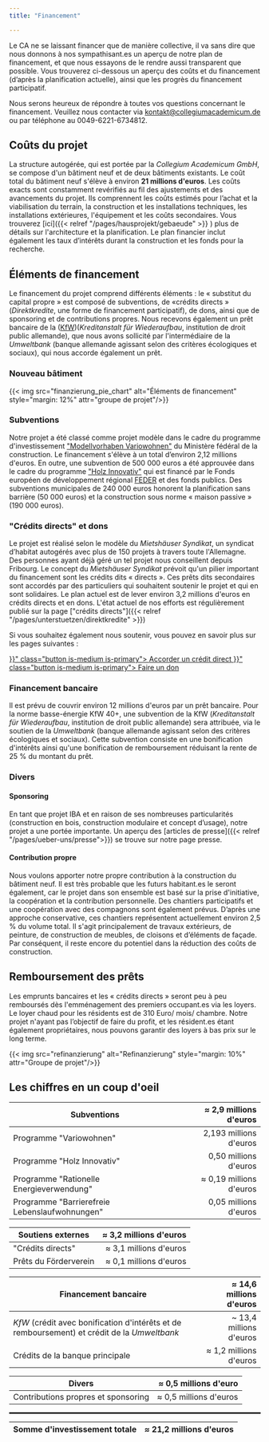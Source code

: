 ```yaml
---
title: "Financement"

---
```


Le CA ne se laissant financer que de manière collective, il va sans dire que nous donnons à nos sympathisant.es un aperçu de notre plan de financement, et que nous essayons de le rendre aussi transparent que possible. Vous trouverez ci-dessous un aperçu des coûts et du financement (d’après la planification actuelle), ainsi que les progrès du financement participatif.

Nous serons heureux de répondre à toutes vos questions concernant le financement. Veuillez nous contacter via
[kontakt@collegiumacademicum.de](mailto:kontakt@collegiumacademicum.de)
ou par téléphone au 0049-6221-6734812.

## Coûts du projet

La structure autogérée, qui est portée par la _Collegium Academicum GmbH_, se compose d'un bâtiment neuf et de deux bâtiments existants. Le coût total du bâtiment neuf s'élève à environ **21 millions d'euros**. Les coûts exacts sont constamment revérifiés au fil des ajustements et des avancements du projet. Ils comprennent les coûts estimés pour l’achat et la viabilisation du terrain, la construction et les installations techniques, les installations extérieures, l'équipement et les coûts secondaires. Vous trouverez
[ici]({{< relref "/pages/hausprojekt/gebaeude"  >}} ) plus de détails sur l'architecture et la planification. Le plan financier inclut également les taux d’intérêts durant la construction et les fonds pour la recherche.

## Éléments de financement

Le financement du projet comprend différents éléments : le « substitut du capital propre » est composé de subventions, de «crédits directs » (_Direktkredite_, une forme de financement participatif), de dons, ainsi que de sponsoring et de contributions propres. Nous recevons également un prêt bancaire de la ([KfW](https://de.wikipedia.org/wiki/KfW))(_Kreditanstalt für Wiederaufbau_, institution de droit public allemande),
que nous avons sollicité par l'intermédiaire de la _Umweltbank_ (banque allemande agissant selon des critères écologiques et sociaux), qui nous accorde également un prêt.

### Nouveau bâtiment

{{< img src="finanzierung_pie_chart" alt="Éléments de financement" style="margin: 12%" attr="groupe de projet"/>}}

### Subventions

Notre projet a été classé comme projet modèle dans le cadre du programme d'investissement ["Modellvorhaben
Variowohnen"](https://www.zukunftbau.de/programm/variowohnungen)
du Ministère fédéral de la construction. Le financement s'élève à un total d’environ 2,12 millions d'euros. En outre, une subvention de 500 000 euros a été approuvée dans le cadre du programme ["Holz
Innovativ"](https://efre-bw.de/foerderaufruf/aufruf-zum-foerderprogramm-holz-innovativ/)
qui est financé par le Fonds européen de développement régional [FEDER](https://ec.europa.eu/regional_policy/de/funding/erdf/)  et des fonds publics. Des subventions municipales de 240 000 euros honorent la planification sans barrière (50 000 euros) et la construction sous norme « maison passive » (190 000 euros).

### "Crédits directs" et dons

Le projet est réalisé selon le modèle du _Mietshäuser Syndikat_, un syndicat d’habitat autogérés avec plus de 150 projets à travers toute l'Allemagne. Des personnes ayant déjà géré un tel projet nous conseillent depuis Fribourg. Le concept du _Mietshäuser Syndikat_ prévoit qu'un pilier important du financement sont les crédits dits « directs ». Ces prêts dits secondaires sont accordés par des particuliers qui souhaitent soutenir le projet et qui en sont solidaires. 
Le plan actuel est de lever environ 3,2 millions d'euros en crédits directs et en dons. L'état actuel de nos efforts est régulièrement publié sur la page ["crédits directs"]({{< relref "/pages/unterstuetzen/direktkredite" >}})

Si vous souhaitez également nous soutenir, vous pouvez en savoir plus sur les pages suivantes :

<div class="buttons is-centered">
    <a href="{{< relref "/pages/unterstuetzen/direktkredite" >}}" class="button is-medium is-primary">
        <span class="icon">
            <i class="icon-heart"></i>
        </span>
        <span>Accorder un crédit direct</span>
    </a>
    <a href="{{< relref "/pages/unterstuetzen/spenden" >}}" class="button is-medium is-primary">
        <span class="icon">
            <i class="icon-heart"></i>
        </span>
        <span>Faire un don</span>
    </a>
</div>

### Financement bancaire

Il est prévu de couvrir environ 12 millions d'euros par un prêt bancaire. Pour la norme basse-énergie KfW 40+, une subvention de la KfW (_Kreditanstalt für Wiederaufbau_, institution de droit public allemande) sera attribuée, via le soutien de la _Umweltbank_ (banque allemande agissant selon des critères écologiques et sociaux). Cette subvention consiste en une bonification d'intérêts ainsi qu'une bonification de remboursement réduisant la rente de 25 % du montant du prêt.

### Divers



#### Sponsoring

En tant que projet IBA et en raison de ses nombreuses particularités (construction en bois, construction modulaire et concept d’usage), notre projet a une portée importante. Un aperçu des [articles de presse]({{< relref "/pages/ueber-uns/presse">}}) se trouve sur notre page presse. 

#### Contribution propre

Nous voulons apporter notre propre contribution à la construction du bâtiment neuf. Il est très probable que les futurs habitant.es le seront également, car le projet dans son ensemble est basé sur la prise d'initiative, la coopération et la contribution personnelle. Des chantiers participatifs et une coopération avec des compagnons sont également prévus. D’après une approche conservative, ces chantiers représentent actuellement environ 2,5 % du volume total. Il s'agit principalement de travaux extérieurs, de peinture, de construction de meubles, de cloisons et d’éléments de façade. Par conséquent, il reste encore du potentiel dans la  réduction des coûts de construction.

## Remboursement des prêts

Les emprunts bancaires et les « crédits directs » seront peu à peu remboursés dès l'emménagement des premiers occupant.es via les loyers. Le loyer chaud pour les résidents est de 310 Euro/ mois/ chambre. Notre projet n'ayant pas l’objectif de faire du profit, et les résident.es étant également propriétaires, nous pouvons garantir des loyers à bas prix sur le long terme.

{{< img src="refinanzierung" alt="Refinanzierung" style="margin: 10%" attr="Groupe de projet"/>}}

## Les chiffres en un coup d'oeil

Subventions | ≈ 2,9 millions d'euros|
--- | ---:
Programme "Variowohnen" | 2,193 millions d'euros
Programme "Holz Innovativ" | 0,50 millions d'euros
Programme "Rationelle Energieverwendung" | ≈ 0,19 millions d'euros
Programme "Barrierefreie Lebenslaufwohnungen" | 0,05 millions d'euros

Soutiens externes | ≈ 3,2 millions d'euros|
--- | ---:
"Crédits directs" | ≈ 3,1 millions d'euros
Prêts du Förderverein | ≈ 0,1 millions d'euros

Financement bancaire | ≈ 14,6 millions d'euros|
--- | ---:
_KfW_ (crédit avec bonification d'intérêts et de remboursement) et crédit de la _Umweltbank_ | ~ 13,4 millions d'euros
Crédits de la banque principale | ≈ 1,2 millions d'euros|

Divers | ≈ 0,5 millions d'euro|
--- | ---:
Contributions propres et sponsoring| ≈ 0,5 millions d'euros

<hr style="border:1px solid "> </hr>

Somme d'investissement totale | ≈ 21,2 millions d'euros|
--- | ---:
